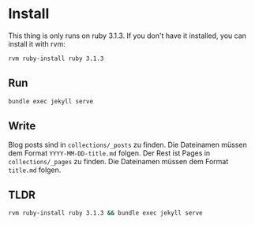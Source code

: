 # Install

This thing is only runs on ruby 3.1.3. If you don't have it installed, you can install it with rvm:

```bash
rvm ruby-install ruby 3.1.3
```

## Run

```bash
bundle exec jekyll serve
```

## Write

Blog posts sind in `collections/_posts` zu finden. Die Dateinamen müssen dem Format `YYYY-MM-DD-title.md` folgen.
Der Rest ist Pages in `collections/_pages` zu finden. Die Dateinamen müssen dem Format `title.md` folgen.

## TLDR

```bash
rvm ruby-install ruby 3.1.3 && bundle exec jekyll serve
```
